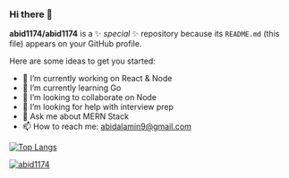 ### Hi there 👋


**abid1174/abid1174** is a ✨ _special_ ✨ repository because its `README.md` (this file) appears on your GitHub profile.

Here are some ideas to get you started:

- 🔭 I’m currently working on React & Node
- 🌱 I’m currently learning Go
- 👯 I’m looking to collaborate on Node
- 🤔 I’m looking for help with interview prep
- 💬 Ask me about MERN Stack
- 📫 How to reach me: abidalamin9@gmail.com


[![Top Langs](https://github-readme-stats.vercel.app/api/top-langs/?username=abid1174&theme=dracula)](https://github.com/abid1174/github-readme-stats)

<a href="">
  <img align="center" src="https://github-readme-stats.vercel.app/api?username=abid1174&show_icons=true&theme=radical" alt="abid1174"/>
</a>
